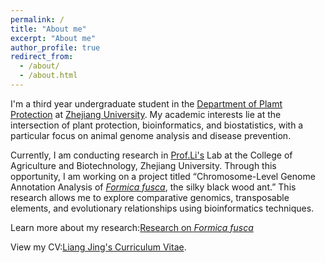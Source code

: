 ```yaml
---
permalink: /
title: "About me"
excerpt: "About me"
author_profile: true
redirect_from: 
  - /about/
  - /about.html
---
```


I'm a third year undergraduate student in the [Department of Plamt Protection](http://www.cab.zju.edu.cn/cabzbenglish/main.htm) at [Zhejiang University](https://www.zju.edu.cn/). My academic interests lie at the intersection of plant protection, bioinformatics, and biostatistics, with a particular focus on animal genome analysis and disease prevention.

Currently, I am conducting research in [Prof.Li's](https://person.zju.edu.cn/en/lifei) Lab at the College of Agriculture and Biotechnology, Zhejiang University. Through this opportunity, I am working on a project titled “Chromosome-Level Genome Annotation Analysis of [*Formica fusca*](https://en.wikipedia.org/wiki/Formica_fusca), the silky black wood ant.” This research allows me to explore comparative genomics, transposable elements, and evolutionary relationships using bioinformatics techniques.

 Learn more about my research:[Research on *Formica fusca*](../assets/)

View my CV:[Liang Jing's Curriculum Vitae](../assets/C-V.pdf).
